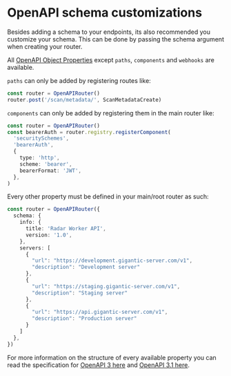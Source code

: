 # OpenAPI schema customizations

Besides adding a schema to your endpoints, its also recommended you customize your schema. This can be done by passing
the schema argument when creating your router. 

All [OpenAPI Object Properties](https://swagger.io/specification/#schema) except `paths`, `components` and `webhooks` are
available.

`paths` can only be added by registering routes like:
```ts
const router = OpenAPIRouter()
router.post('/scan/metadata/', ScanMetadataCreate)
```

`components` can only be added by registering them in the main router like:
```ts
const router = OpenAPIRouter()
const bearerAuth = router.registry.registerComponent(
  'securitySchemes',
  'bearerAuth',
  {
    type: 'http',
    scheme: 'bearer',
    bearerFormat: 'JWT',
  },
)
```

Every other property must be defined in your main/root router as such:

```ts
const router = OpenAPIRouter({
  schema: {
    info: {
      title: 'Radar Worker API',
      version: '1.0',
    },
    servers: [
      {
        "url": "https://development.gigantic-server.com/v1",
        "description": "Development server"
      },
      {
        "url": "https://staging.gigantic-server.com/v1",
        "description": "Staging server"
      },
      {
        "url": "https://api.gigantic-server.com/v1",
        "description": "Production server"
      }
    ]
  },
})
```

For more information on the structure of every available property you can read the specification for 
[OpenAPI 3 here](https://github.com/OAI/OpenAPI-Specification/blob/main/versions/3.0.3.md) and
[OpenAPI 3.1 here](https://github.com/OAI/OpenAPI-Specification/blob/main/versions/3.1.0.md).
